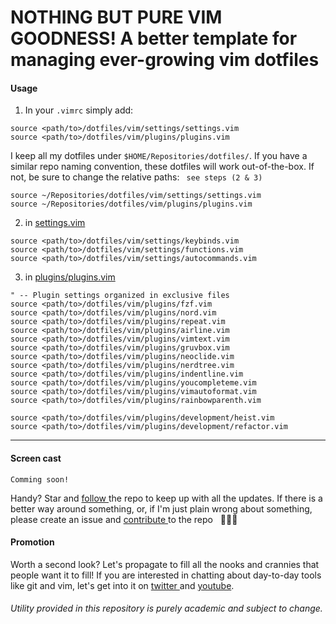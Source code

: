 # NOTHING BUT PURE VIM GOODNESS! A better template for managing ever-growing vim dotfiles

#### Usage

1. In your `.vimrc` simply add:
```
source <path/to>/dotfiles/vim/settings/settings.vim
source <path/to>/dotfiles/vim/plugins/plugins.vim
```

I keep all my dotfiles under `$HOME/Repositories/dotfiles/`.
If you have a similar repo naming convention, these dotfiles will work out-of-the-box.
If not, be sure to change the relative paths: ` see steps (2 & 3)`

```
source ~/Repositories/dotfiles/vim/settings/settings.vim
source ~/Repositories/dotfiles/vim/plugins/plugins.vim
```


2. in [ settings.vim ](https://github.com/edisonslightbulbs/vim-dotfiles/blob/master/settings/settings.vim)
```
source <path/to>/dotfiles/vim/settings/keybinds.vim
source <path/to>/dotfiles/vim/settings/functions.vim
source <path/to>/dotfiles/vim/settings/autocommands.vim
```

3. in [ plugins/plugins.vim ](https://github.com/edisonslightbulbs/vim-dotfiles/blob/master/plugins/plugins.vim)
```
" -- Plugin settings organized in exclusive files
source <path/to>/dotfiles/vim/plugins/fzf.vim
source <path/to>/dotfiles/vim/plugins/nord.vim
source <path/to>/dotfiles/vim/plugins/repeat.vim
source <path/to>/dotfiles/vim/plugins/airline.vim
source <path/to>/dotfiles/vim/plugins/vimtext.vim
source <path/to>/dotfiles/vim/plugins/gruvbox.vim
source <path/to>/dotfiles/vim/plugins/neoclide.vim
source <path/to>/dotfiles/vim/plugins/nerdtree.vim
source <path/to>/dotfiles/vim/plugins/indentline.vim
source <path/to>/dotfiles/vim/plugins/youcompleteme.vim
source <path/to>/dotfiles/vim/plugins/vimautoformat.vim
source <path/to>/dotfiles/vim/plugins/rainbowparenth.vim

source <path/to>/dotfiles/vim/plugins/development/heist.vim
source <path/to>/dotfiles/vim/plugins/development/refactor.vim
```

* * *

#### Screen cast

`Comming soon!`


Handy? Star and [ follow ](https://github.com/edisonslightbulbs/vim-dotfiles/subscription)  the repo to keep up with all the updates.
If there is a better way around something, or, if I'm just plain wrong about something, please create an issue and [ contribute ](https://github.com/edisonslightbulbs/vim-dotfiles/fork) to the repo
   👏🍻🍻

#### Promotion

Worth a second look? Let's propagate to fill all the nooks and crannies that people want it to fill!
If you are interested in chatting about day-to-day tools like git and vim,
let's get into it on [ twitter ](https://twitter.com/antiqueeverett) and [ youtube](https://www.youtube.com/channel/UCKkeK-xQiIWc3jzBbUel9ww?view_as=subscriber).

###### Utility provided in this repository is purely academic and subject to change.

